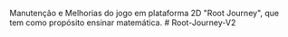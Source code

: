 Manutenção e Melhorias do jogo em plataforma 2D "Root Journey", que tem como propósito ensinar matemática. # Root-Journey-V2
